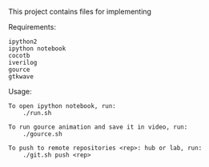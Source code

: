 This project contains files for implementing 

Requirements:

	ipython2
	ipython notebook
	cocotb
	iverilog
	gource
	gtkwave

Usage:

	To open ipython notebook, run:
	    ./run.sh

	To run gource animation and save it in video, run:
	    ./gource.sh

	To push to remote repositories <rep>: hub or lab, run:
	    ./git.sh push <rep>

